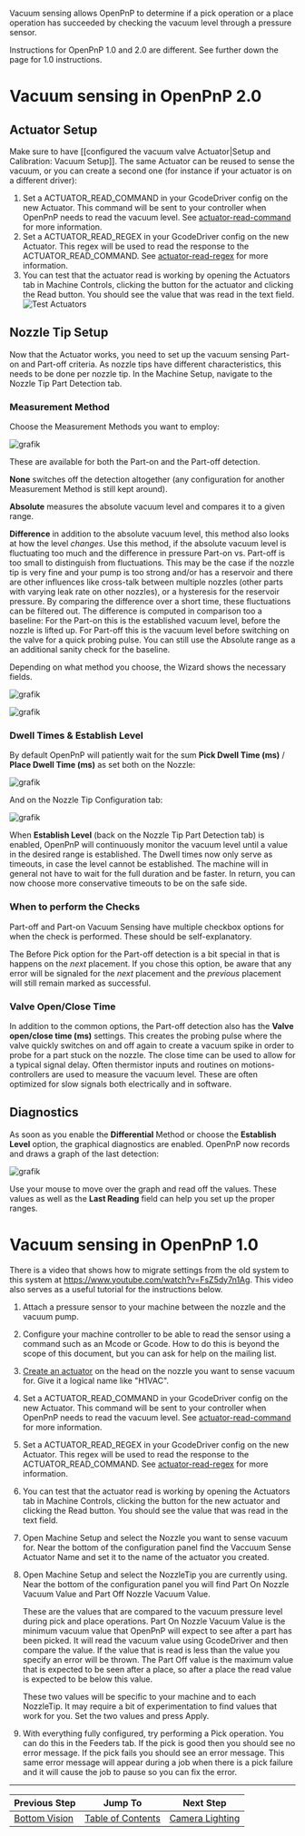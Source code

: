 Vacuum sensing allows OpenPnP to determine if a pick operation or a place operation has succeeded by checking the vacuum level through a pressure sensor.

Instructions for OpenPnP 1.0 and 2.0 are different. See further down the page for 1.0 instructions.

# Vacuum sensing in OpenPnP 2.0

## Actuator Setup

Make sure to have [[configured the vacuum valve Actuator|Setup and Calibration: Vacuum Setup]]. The same Actuator can be reused to sense the vacuum, or you can create a second one (for instance if your actuator is on a different driver):

1. Set a ACTUATOR_READ_COMMAND in your GcodeDriver config on the new Actuator. This command will be sent to your controller when OpenPnP needs to read the vacuum level. See [actuator-read-command](https://github.com/openpnp/openpnp/wiki/GcodeDriver_Command-Reference#actuator_read_command) for more information.
2. Set a ACTUATOR_READ_REGEX in your GcodeDriver config on the new Actuator. This regex will be used to read the response to the ACTUATOR_READ_COMMAND. See [actuator-read-regex](https://github.com/openpnp/openpnp/wiki/GcodeDriver#actuator_read_regex) for more information.
3. You can test that the actuator read is working by opening the Actuators tab in Machine Controls, clicking the button for the actuator and clicking the Read button. You should see the value that was read in the text field. 
   ![Test Actuators](https://user-images.githubusercontent.com/9963310/114305655-6f405580-9ad9-11eb-855e-39d4607c3671.png)

## Nozzle Tip Setup

Now that the Actuator works, you need to set up the vacuum sensing Part-on and Part-off criteria. As nozzle tips have different characteristics, this needs to be done per nozzle tip. In the Machine Setup, navigate to the Nozzle Tip Part Detection tab.

### Measurement Method

Choose the Measurement Methods you want to employ:

![grafik](https://user-images.githubusercontent.com/9963310/82137198-283cd800-9816-11ea-93f4-2ad6f2a9b05b.png)

These are available for both the Part-on and the Part-off detection.

**None** switches off the detection altogether (any configuration for another Measurement Method is still kept around). 

**Absolute** measures the absolute vacuum level and compares it to a given range. 

**Difference** in addition to the absolute vacuum level, this method also looks at how the level _changes_. Use this method, if the absolute vacuum level is fluctuating too much and the difference in pressure Part-on vs. Part-off is too small to distinguish from fluctuations. This may be the case if the nozzle tip is very fine and your pump is too strong and/or has a reservoir and there are other influences like cross-talk between multiple nozzles (other parts with varying leak rate on other nozzles), or a hysteresis for the reservoir pressure. By comparing the difference over a short time, these fluctuations can be filtered out. The difference is computed in comparison too a baseline: For the Part-on this is the established vacuum level, before the nozzle is lifted up. For Part-off this is the vacuum level before switching on the valve for a quick probing pulse. You can still use the Absolute range as a an additional sanity check for the baseline. 

Depending on what method you choose, the Wizard shows the necessary fields. 

![grafik](https://user-images.githubusercontent.com/9963310/82137812-87e9b200-981b-11ea-9bce-f399833af402.png)


![grafik](https://user-images.githubusercontent.com/9963310/82138076-ed3ea280-981d-11ea-90a5-ec9f78bb0f05.png)

### Dwell Times & Establish Level

By default OpenPnP will patiently wait for the sum **Pick Dwell Time (ms)** / **Place Dwell Time (ms)** as set both on the Nozzle:

![grafik](https://user-images.githubusercontent.com/9963310/82137895-4c031c80-981c-11ea-8bce-b531fecbc188.png)

And on the Nozzle Tip Configuration tab:

![grafik](https://user-images.githubusercontent.com/9963310/82137900-532a2a80-981c-11ea-861f-94cda054508c.png)

When **Establish Level** (back on the Nozzle Tip Part Detection tab) is enabled, OpenPnP will continuously monitor the vacuum level until a value in the desired range is established. The Dwell times now only serve as timeouts, in case the level cannot be established. The machine will in general not have to wait for the full duration and be faster. In return, you can now choose more conservative timeouts to be on the safe side. 

### When to perform the Checks

Part-off and Part-on Vacuum Sensing have multiple checkbox options for when the check is performed. These should be self-explanatory.

The Before Pick option for the Part-off detection is a bit special in that is happens on the _next_ placement. If you chose this option, be aware that any error will be signaled for the _next_ placement and the _previous_ placement will still remain marked as successful.  

### Valve Open/Close Time

In addition to the common options, the Part-off detection also has the **Valve open/close time (ms)** settings. This creates the probing pulse where the valve quickly switches on and off again to create a vacuum spike in order to probe for a part stuck on the nozzle. The close time can be used to allow for a typical signal delay. Often thermistor inputs and routines on motions-controllers are used to measure the vacuum level. These are often optimized for slow signals both electrically and in software. 

## Diagnostics

As soon as you enable the **Differential** Method or choose the **Establish Level** option, the graphical diagnostics are enabled. OpenPnP now records and draws a graph of the last detection:

![grafik](https://user-images.githubusercontent.com/9963310/82138358-195b2300-9820-11ea-9d80-02796a9a201f.png)

Use your mouse to move over the graph and read off the values. These values as well as the **Last Reading** field can help you set up the proper ranges.


# Vacuum sensing in OpenPnP 1.0

There is a video that shows how to migrate settings from the old system to this system at https://www.youtube.com/watch?v=FsZ5dy7n1Ag. This video also serves as a useful tutorial for the instructions below.

1. Attach a pressure sensor to your machine between the nozzle and the vacuum pump.
2. Configure your machine controller to be able to read the sensor using a command such as an Mcode or Gcode. How to do this is beyond the scope of this document, but you can ask for help on the mailing list.
3. [Create an actuator](https://github.com/openpnp/openpnp/wiki/Setup-and-Calibration_Actuators) on the head on the nozzle you want to sense vacuum for. Give it a logical name like "H1VAC".
4. Set a ACTUATOR_READ_COMMAND in your GcodeDriver config on the new Actuator. This command will be sent to your controller when OpenPnP needs to read the vacuum level. See [actuator-read-command](https://github.com/openpnp/openpnp/wiki/GcodeDriver_Command-Reference#actuator_read_command) for more information.
5. Set a ACTUATOR_READ_REGEX in your GcodeDriver config on the new Actuator. This regex will be used to read the response to the ACTUATOR_READ_COMMAND. See [actuator-read-regex](https://github.com/openpnp/openpnp/wiki/GcodeDriver#actuator_read_regex) for more information.
6. You can test that the actuator read is working by opening the Actuators tab in Machine Controls, clicking the button for the new actuator and clicking the Read button. You should see the value that was read in the text field.
7. Open Machine Setup and select the Nozzle you want to sense vacuum for. Near the bottom of the configuration panel find the Vaccuum Sense Actuator Name and set it to the name of the actuator you created.
8. Open Machine Setup and select the NozzleTip you are currently using. Near the bottom of the configuration panel you will find Part On Nozzle Vacuum Value and Part Off Nozzle Vacuum Value.

    These are the values that are compared to the vacuum pressure level during pick and place operations. Part On Nozzle Vacuum Value is the minimum vacuum value that OpenPnP will expect to see after a part has been picked. It will read the vacuum value using GcodeDriver and then compare the value. If the value that is read is less than the value you specify an error will be thrown. The Part Off value is the maximum value that is expected to be seen after a place, so after a place the read value is expected to be below this value.

    These two values will be specific to your machine and to each NozzleTip. It may require a bit of experimentation to find values that work for you. Set the two values and press Apply. 
6. With everything fully configured, try performing a Pick operation. You can do this in the Feeders tab. If the pick is good then you should see no error message. If the pick fails you should see an error message. This same error message will appear during a job when there is a pick failure and it will cause the job to pause so you can fix the error.



***

| Previous Step                 | Jump To                 | Next Step                                   |
| ----------------------------- | ----------------------- | ------------------------------------------- |
| [Bottom Vision](https://github.com/openpnp/openpnp/wiki/Setup-and-Calibration_Bottom-Vision) | [Table of Contents](https://github.com/openpnp/openpnp/wiki/Setup-and-Calibration) | [Camera Lighting](https://github.com/openpnp/openpnp/wiki/Setup-and-Calibration_Camera-Lighting) |